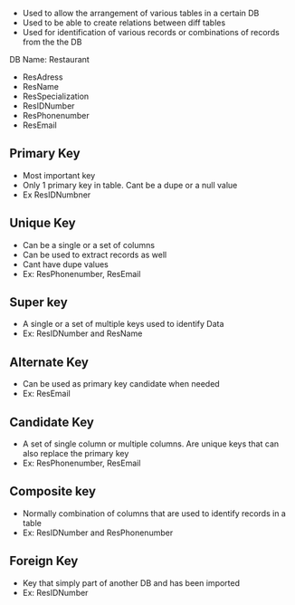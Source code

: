 - Used to allow the arrangement of various tables in a certain DB
- Used to be able to create relations between diff tables
- Used for identification of various records or combinations of records from the the DB

DB Name: Restaurant
- ResAdress
- ResName
- ResSpecialization
- ResIDNumber
- ResPhonenumber
- ResEmail

## Primary Key
- Most important key
- Only 1 primary key in table. Cant be a dupe or a null value
- Ex ResIDNumbner

## Unique Key
- Can be a single or a set of columns
- Can be used to extract records as well
- Cant have dupe values
- Ex: ResPhonenumber, ResEmail

## Super key
- A single or a set of multiple keys used to identify Data
- Ex: ResIDNumber and ResName

## Alternate Key
- Can be used as primary key candidate when needed
- Ex: ResEmail

## Candidate Key
- A set of single column or multiple columns. Are unique keys that can also replace the primary key
- Ex: ResPhonenumber, ResEmail

## Composite key
- Normally combination of columns that are used to identify records in a table
- Ex: ResIDNumber and ResPhonenumber

## Foreign Key
- Key that simply part of another DB and has been imported
- Ex: ResIDNumber


